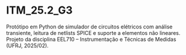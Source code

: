 # ITM_25.2_G3
Protótipo em Python de simulador de circuitos elétricos com análise transiente, leitura de netlists SPICE e suporte a elementos não lineares. Projeto da disciplina EEL710 – Instrumentação e Técnicas de Medidas (UFRJ, 2025/02).
